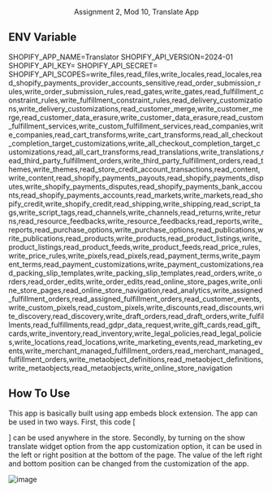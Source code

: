 <p align="center">Assignment 2, Mod 10, Translate App</p>

## ENV Variable
SHOPIFY_APP_NAME=Translator
SHOPIFY_API_VERSION=2024-01
SHOPIFY_API_KEY=
SHOPIFY_API_SECRET=
SHOPIFY_API_SCOPES=write_files,read_files,write_locales,read_locales,read_shopify_payments_provider_accounts_sensitive,read_order_submission_rules,write_order_submission_rules,read_gates,write_gates,read_fulfillment_constraint_rules,write_fulfillment_constraint_rules,read_delivery_customizations,write_delivery_customizations,read_customer_merge,write_customer_merge,read_customer_data_erasure,write_customer_data_erasure,read_custom_fulfillment_services,write_custom_fulfillment_services,read_companies,write_companies,read_cart_transforms,write_cart_transforms,read_all_checkout_completion_target_customizations,write_all_checkout_completion_target_customizations,read_all_cart_transforms,read_translations,write_translations,read_third_party_fulfillment_orders,write_third_party_fulfillment_orders,read_themes,write_themes,read_store_credit_account_transactions,read_content,write_content,read_shopify_payments_payouts,read_shopify_payments_disputes,write_shopify_payments_disputes,read_shopify_payments_bank_accounts,read_shopify_payments_accounts,read_markets,write_markets,read_shopify_credit,write_shopify_credit,read_shipping,write_shipping,read_script_tags,write_script_tags,read_channels,write_channels,read_returns,write_returns,read_resource_feedbacks,write_resource_feedbacks,read_reports,write_reports,read_purchase_options,write_purchase_options,read_publications,write_publications,read_products,write_products,read_product_listings,write_product_listings,read_product_feeds,write_product_feeds,read_price_rules,write_price_rules,write_pixels,read_pixels,read_payment_terms,write_payment_terms,read_payment_customizations,write_payment_customizations,read_packing_slip_templates,write_packing_slip_templates,read_orders,write_orders,read_order_edits,write_order_edits,read_online_store_pages,write_online_store_pages,read_online_store_navigation,read_analytics,write_assigned_fulfillment_orders,read_assigned_fulfillment_orders,read_customer_events,write_custom_pixels,read_custom_pixels,write_discounts,read_discounts,write_discovery,read_discovery,write_draft_orders,read_draft_orders,write_fulfillments,read_fulfillments,read_gdpr_data_request,write_gift_cards,read_gift_cards,write_inventory,read_inventory,write_legal_policies,read_legal_policies,write_locations,read_locations,write_marketing_events,read_marketing_events,write_merchant_managed_fulfillment_orders,read_merchant_managed_fulfillment_orders,write_metaobject_definitions,read_metaobject_definitions,write_metaobjects,read_metaobjects,write_online_store_navigation

## How To Use
This app is basically built using app embeds block extension.  The app can be used in two ways. First, this code [<div id="google_translate_element"></div>] can be used anywhere in the store.  Secondly, by turning on the show translate widget option from the app customization option, it can be used in the left or right position at the bottom of the page. The value of the left right and bottom position can be changed from the customization of the app.




![image](https://github.com/Yubayer/Laravel-Shopify-Translate-App/assets/107784118/dd254df4-fd05-45b4-82cb-13bf65e31c4e)
